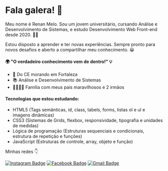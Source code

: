 # Fala galera! 👋

Meu nome é Renan Melo. Sou um jovem universitário, cursando Análise e Desenvolvimento de Sistemas, e estudo Desenvolvimento Web Front-end desde 2020. 👨‍💻

Estou disposto a aprender e ter novas experiências. Sempre pronto para novos desafios e aberto a compartilhar meu conhecimento. 😀


#### 🌍 "O verdadeiro conhecimento vem de dentro!" 💡

- 📍 Do CE morando em Fortaleza
- 📚 Análise e Desenvolvimento de Sistemas
- 👨‍👩‍👦‍👦 Família com meus pais maravilhosos e 2 irmãos

#### Tecnologias que estou estudando:
- HTML5 (Tags semânticas, id, class, tabels, forms, listas ol e ul e imagens dinâmicas)
- CSS3 (Sistemas de Grids, flexbox, responsividade, tipografia e unidades de medidas)
- Lógica de programação (Estruturas sequenciais e condicionais, estrutura de repetição e funções)
- JavaScript (Estruturas de controle, array, objeto e função)

Minhas redes 👇

[![Instagram Badge](https://img.shields.io/badge/-@meloorenan-violet?style=flat-square&logo=Instagram&logoColor=white&link=https://www.instagram.com/meloo_renan/)](https://www.instagram.com/meloo_renan/) [![Facebook Badge](https://img.shields.io/badge/-Renan_Melo-blue?style=flat-square&logo=Facebook&logoColor=white&link=mailto:renan.meloo.710@gmail.com)](https://www.facebook.com/renan.melo.3192) [![Gmail Badge](https://img.shields.io/badge/-renan.meloo.710@gmail.com-6633cc?style=flat-square&logo=Gmail&logoColor=white&link=mailto:renan.meloo.710@gmail.com)](mailto:renan.meloo.710@gmail.com)
